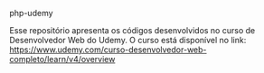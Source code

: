 php-udemy

Esse repositório apresenta os códigos desenvolvidos no curso de Desenvolvedor Web do Udemy.
O curso está disponível no link:
https://www.udemy.com/curso-desenvolvedor-web-completo/learn/v4/overview

